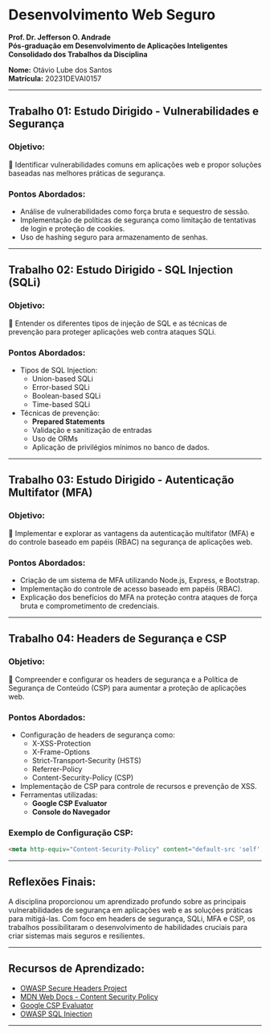 # Desenvolvimento Web Seguro

**Prof. Dr. Jefferson O. Andrade**  
**Pós-graduação em Desenvolvimento de Aplicações Inteligentes**  
**Consolidado dos Trabalhos da Disciplina**

**Nome:** Otávio Lube dos Santos  
**Matrícula:** 20231DEVAI0157  

---

## **Trabalho 01: Estudo Dirigido - Vulnerabilidades e Segurança**

### **Objetivo:**
🎯 Identificar vulnerabilidades comuns em aplicações web e propor soluções baseadas nas melhores práticas de segurança.

### **Pontos Abordados:**
- Análise de vulnerabilidades como força bruta e sequestro de sessão.
- Implementação de políticas de segurança como limitação de tentativas de login e proteção de cookies.
- Uso de hashing seguro para armazenamento de senhas.

---

## **Trabalho 02: Estudo Dirigido - SQL Injection (SQLi)**

### **Objetivo:**
🎯 Entender os diferentes tipos de injeção de SQL e as técnicas de prevenção para proteger aplicações web contra ataques SQLi.

### **Pontos Abordados:**
- Tipos de SQL Injection:
  - Union-based SQLi
  - Error-based SQLi
  - Boolean-based SQLi
  - Time-based SQLi
- Técnicas de prevenção:
  - **Prepared Statements**
  - Validação e sanitização de entradas
  - Uso de ORMs
  - Aplicação de privilégios mínimos no banco de dados.

---

## **Trabalho 03: Estudo Dirigido - Autenticação Multifator (MFA)**

### **Objetivo:**
🎯 Implementar e explorar as vantagens da autenticação multifator (MFA) e do controle baseado em papéis (RBAC) na segurança de aplicações web.

### **Pontos Abordados:**
- Criação de um sistema de MFA utilizando Node.js, Express, e Bootstrap.
- Implementação do controle de acesso baseado em papéis (RBAC).
- Explicação dos benefícios do MFA na proteção contra ataques de força bruta e comprometimento de credenciais.

---

## **Trabalho 04: Headers de Segurança e CSP**

### **Objetivo:**
🎯 Compreender e configurar os headers de segurança e a Política de Segurança de Conteúdo (CSP) para aumentar a proteção de aplicações web.

### **Pontos Abordados:**
- Configuração de headers de segurança como:
  - X-XSS-Protection
  - X-Frame-Options
  - Strict-Transport-Security (HSTS)
  - Referrer-Policy
  - Content-Security-Policy (CSP)
- Implementação de CSP para controle de recursos e prevenção de XSS.
- Ferramentas utilizadas:
  - **Google CSP Evaluator**
  - **Console do Navegador**

### **Exemplo de Configuração CSP:**
```html
<meta http-equiv="Content-Security-Policy" content="default-src 'self'; script-src 'self'; img-src 'self' https:; style-src 'self' 'unsafe-inline'; object-src 'none'; require-trusted-types-for 'script';">
```

---

## **Reflexões Finais:**
A disciplina proporcionou um aprendizado profundo sobre as principais vulnerabilidades de segurança em aplicações web e as soluções práticas para mitigá-las. Com foco em headers de segurança, SQLi, MFA e CSP, os trabalhos possibilitaram o desenvolvimento de habilidades cruciais para criar sistemas mais seguros e resilientes.

---

## **Recursos de Aprendizado:**
- [OWASP Secure Headers Project](https://owasp.org/www-project-secure-headers/)  
- [MDN Web Docs - Content Security Policy](https://developer.mozilla.org/pt-BR/docs/Web/HTTP/CSP)  
- [Google CSP Evaluator](https://csp-evaluator.withgoogle.com/)  
- [OWASP SQL Injection](https://owasp.org/www-community/attacks/SQL_Injection)  

---
